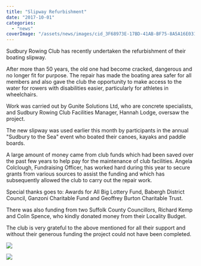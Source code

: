 ```yaml
---
title: "Slipway Refurbishment"
date: "2017-10-01"
categories:
  - "news"
coverImage: "/assets/news/images/cid_3F68973E-17BD-41AB-BF75-8A5A16E03102-scaled.jpg"
---
```


Sudbury Rowing Club has recently undertaken the refurbishment of their boating slipway.

After more than 50 years, the old one had become cracked, dangerous and no longer fit for purpose. The repair has made the boating area safer for all members and also gave the club the opportunity to make access to the water for rowers with disabilities easier, particularly for athletes in wheelchairs.

Work was carried out by Gunite Solutions Ltd, who are concrete specialists, and Sudbury Rowing Club Facilities Manager, Hannah Lodge, oversaw the project.

The new slipway was used earlier this month by participants in the annual "Sudbury to the Sea" event who boated their canoes, kayaks and paddle boards.

A large amount of money came from club funds which had been saved over the past few years to help pay for the maintenance of club facilities. Angela Colclough, Fundraising Officer, has worked hard during this year to secure grants from various sources to assist the funding and which has subsequently allowed the club to carry out the repair work.

Special thanks goes to: Awards for All Big Lottery Fund, Babergh District Council, Ganzoni Charitable Fund and Geoffrey Burton Charitable Trust.

There was also funding from two Suffolk County Councillors, Richard Kemp and Colin Spence, who kindly donated money from their Locality Budget.

The club is very grateful to the above mentioned for all their support and without their generous funding the project could not have been completed.

[![](/assets/news/images/cid_E75E1572-99FF-4CAC-81CB-C133A24F5510-1024x768.png)](http://sudburyrowingclub.org.uk/wp-content/uploads/2017/10/cid_E75E1572-99FF-4CAC-81CB-C133A24F5510.png)

[![](/assets/news/images/National-Lottery-Fund.jpg)](http://sudburyrowingclub.org.uk/wp-content/uploads/2017/10/National-Lottery-Fund.jpg)
